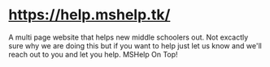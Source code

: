# https://help.mshelp.tk/
A multi page website that helps new middle schoolers out.
Not excactly sure why we are doing this but if you want to help just let us know and 
we'll reach out to you and let you help.
MSHelp On Top!
